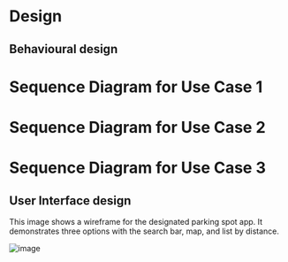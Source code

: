 # Design

## Behavioural design



# Sequence Diagram for Use Case 1



# Sequence Diagram for Use Case 2



# Sequence Diagram for Use Case 3






## User Interface design

This image shows a wireframe for the designated parking spot app. It demonstrates three options with the search bar, map, and list by distance.

![image](https://github.com/Zxiona/Team-7/assets/82226228/a9bd37a2-0079-4812-b148-0bc08931f459)




































